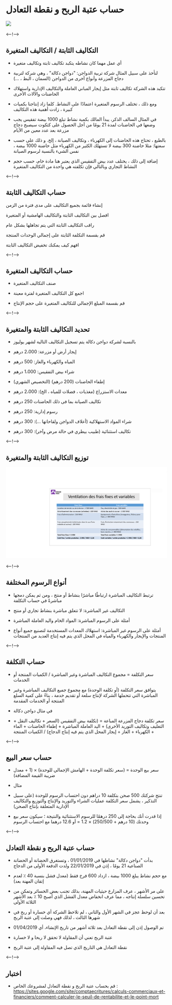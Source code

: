 # حساب عتبة الربح و نقطة التعادل
![](http://douar.tech/dt_assets/session-2/slide-1.png)

<--!-->

## التكاليف الثابتة / التكاليف المتغيرة

- أي عمل مهما كان نشاطه يتكبد تكاليف ثابتة وتكاليف متغيرة

- لنأخذ على سبيل المثال شركة تربية الدواجن: "دواجن دكالة" ، وهي شركة لتربية دجاج المزرعة وأنواع أخرى من الدواجن (السمان ، البط ، ...)

- تتكبد هذه الشركة تكاليف ثابتة مثل إيجار المباني العاملة والتكاليف الإدارية واستهلاك الحاضنات والآلات الأخرى

- ومع ذلك ، تختلف الرسوم المتغيرة اعتمادًا على النشاط. كلما زاد إنتاجنا بكميات كبيرة ، زادت أهمية هذه التكاليف 

- في المثال السالف الذكر، يبدأ المالك بكمية نشاط تبلغ 1000 بيضة تفقيس يجب وضعها في الحاضنات لمدة 21 يومًا من أجل الحصول على كتكوت سيصبح دجاج مزرعة بعد عدد معين من الأيام

- بالطبع ، تحتاج هذه الحاضنات إلى الكهرباء ، وتكاليف الصيانة ، إلخ. و ذلك على حسب سعتها: مثلا حاضنة 300 بيضة لا تستهلك الكثير من الكهرباء مثل  حاضنة 1000 بيضة ، نفس الشيء بالنسبة لرسوم الصيانة

- إضافة إلى ذلك ، يختلف عدد بيض التفقيس الذي يعتبر هنا مادة خام، حسب حجم النشاط التجاري وبالتالي فإن تكلفته هي واحدة من التكاليف المتغيرة

<--!-->

## حساب التكاليف الثابتة

إنشاء قائمة بجميع التكاليف على مدى فترة من الزمن

افصل بين التكاليف الثابتة والتكاليف الهامشية أو المتغيرة

راقب التكاليف الثابتة التي يتم تجاهلها بشكل عام

قم بقسمة التكلفة الثابتة على إجمالي الوحدات المنتجة

افهم كيف يمكنك تخفيض التكاليف الثابتة

<--!-->

## حساب التكاليف المتغيرة

- صنف التكاليف المتغيرة

- اجمع كل التكاليف المتغيرة لفترة معينة

- قم بقسمة المبلغ الإجمالي للتكاليف المتغيرة على حجم الإنتاج

<--!-->

## تحديد التكاليف الثابتة والمتغيرة

- بالنسبة لشركة دواجن دكالة يتم تسجيل التكاليف التالية لشهر يوليوز

- إيجار أرض أو مزرعة: 2،000 درهم
- المياه والكهرباء والغاز: 500 درهم
- شراء بيض التفقيس: 1،000 درهم
- إطفاء الحاضنات (200 درهم) (التخصيص الشهري)
- معدات الاستزراع (مغذيات ، فضلات للمياه ، الخ): 2،000 درهم
- تكاليف الصيانة بما فى ذلك الحاضنات 250 درهم
- رسوم إدارية: 250 درهم
- شراء المواد الاستهلاكية (أعلاف الدواجن ولقاحاتها ...): 300 درهم
- تكاليف استثنائية (طبيب بيطري في حالة مرض وآخر): 300 درهم

<--!-->

## توزيع التكاليف الثابتة والمتغيرة

![](./assets/Ventilation_des_frais.png)

<--!-->

## أنواع الرسوم المختلفة

- ترتبط التكاليف المباشرة ارتباطًا مباشرًا بنشاط أو منتج ، ومن ثم يمكن دمجها مباشرةً في حساب التكلفة 

- التكاليف غير المباشرة: لا تتعلق مباشرة بنشاط تجاري أو منتج  

- أمثلة على الرسوم المباشرة: المواد الخام واليد العاملة المباشرة

- أمثلة على الرسوم غير المباشرة: استهلاك المعدات المستخدمة لتصنيع جميع أنواع المنتجات والإيجار والكهرباء والمياه في المحل الذي يتم فيه إنتاج العديد من المنتجات

<--!-->

## حساب التكلفة

- سعر التكلفة = مجموع التكاليف المباشرة وغير المباشرة / الكميات المنتجة أو الخدمات

- يتوافق سعر التكلفة (أو تكلفة الوحدة) مع مجموع جميع التكاليف المباشرة وغير المباشرة التي تتحملها الشركة لإنتاج سلعة أو تقديم خدمة ، بناءً على كمية السلع المنتجة أو الخدمات المقدمة

- في مثال دواجن دكالة 

- سعر تكلفة دجاج المزرعة المباعة = (تكلفة بيض التفقيس (السعر + تكاليف النقل + التغليف وتكاليف التوريد الأخرى) + اليد العاملة المباشرة + إطفاء الحاضنات + الماء + الكهرباء + الغاز + إيجار المحل الذي يتم فيه إنتاج الدجاج) / الكميات المنتجة

<--!-->

## حساب سعر البيع

- سعر بيع الوحدة = (سعر تكلفة الوحدة + الهامش الإجمالي للوحدة) × (1 + معدل ضريبة القيمة المضافة)

- مثال

- تنتج شركتك 500 صحن بتكلفة 10 دراهم دون احتساب الرسوم للوحدة (على سبيل التذكير ، يشمل سعر التكلفة عمليات الشراء والتوريد والإنتاج والتوزيع والتكاليف الإدارية المتعلقة بإنتاج الصحن) 

- إذا قدرت أنك بحاجة إلى 250 درهمًا للرسوم الاستثنائية والنتيجة ؛
سيكون سعر بيع وحدتك (10 درهم + 250/500) × 1.2 = أو 12.6 درهما مع احتساب الرسوم

<--!-->

## حساب عتبة الربح و نقطة التعادل

- بدأت "دواجن دكالة" نشاطها في 01/01/2019 ، وتستغرق الحضانة أو الحضانة الصناعية 21 يومًا ، إذن في 22/01/2019 ولدت الدفعة الأولى من الدجاج

- مع حجم نشاط يبلغ 1000 بيضة ، ازداد 600 فرخ فقط (معدل فشل بنسبة 40 ٪ لعدم إتقان المهنة بعد)

- على مر الأشهر ، عرف المزارع حيثيات المهنة، بذلك تجنب بعض الخسائر وتمكن من تحسين سلسلة إنتاجه ، مما عرف انخفاض معدل الفشل الذي أصبح 10 ٪ بعد الأشهر الثلاثة الأولى 

- بعد أن لوحظ عجز في الشهر الأول والثاني ، لم تلاحظ الشركة أي خسارة أو ربح في شهرها الثالث ، لذلك فهي وصلت إلى عتبة الربح

- تم الوصول إذن إلى نقطة التعادل بعد ثلاثة أشهر من تاريخ الإنشاء، أي 01/04/2019

- عتبة الربح تعني أن المقاولة لا تحقق لا ربحا و لا خسارة

- نقطة التعادل هي التاريخ الذي تصل فيه المقاولة إلى عتبة الربح

<--!-->

## اختبار

- قم بحساب عتبة الربح و نقطة التعادل لمشروعك الخاص : https://sites.google.com/site/comptaecritures/calculs-commerciaux-et-financiers/comment-calculer-le-seuil-de-rentabilite-et-le-point-mort
